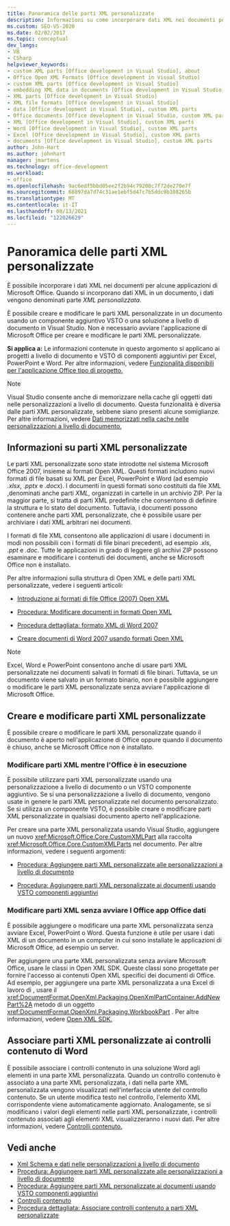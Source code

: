 ```yaml
---
title: Panoramica delle parti XML personalizzate
description: Informazioni su come incorporare dati XML nei documenti per alcune Microsoft Office applicazioni. Quando si incorporano i dati XML in un documento, i dati vengono denominati parti XML personalizzate.
ms.custom: SEO-VS-2020
ms.date: 02/02/2017
ms.topic: conceptual
dev_langs:
- VB
- CSharp
helpviewer_keywords:
- custom XML parts [Office development in Visual Studio], about
- Office Open XML Formats [Office development in Visual Studio]
- custom XML parts [Office development in Visual Studio]
- embedding XML data in documents [Office development in Visual Studio]
- XML parts [Office development in Visual Studio]
- XML file formats [Office development in Visual Studio]
- data [Office development in Visual Studio], custom XML parts
- Office documents [Office development in Visual Studio, custom XML parts
- XML [Office development in Visual Studio], custom XML parts
- Word [Office development in Visual Studio], custom XML parts
- Excel [Office development in Visual Studio], custom XML parts
- documents [Office development in Visual Studio], custom XML parts
author: John-Hart
ms.author: johnhart
manager: jmartens
ms.technology: office-development
ms.workload:
- office
ms.openlocfilehash: 9ac6edf5bbd05ee2f2b94c79208c7f72de270e7f
ms.sourcegitcommit: 68897da7d74c31ae1ebf5d47c7b5ddc9b108265b
ms.translationtype: MT
ms.contentlocale: it-IT
ms.lasthandoff: 08/13/2021
ms.locfileid: "122026629"
---
```

# <a name="custom-xml-parts-overview"></a>Panoramica delle parti XML personalizzate
  È possibile incorporare i dati XML nei documenti per alcune applicazioni di Microsoft Office. Quando si incorporano dati XML in un documento, i dati vengono denominati parte *XML personalizzata*.

 È possibile creare e modificare le parti XML personalizzate in un documento usando un componente aggiuntivo VSTO o una soluzione a livello di documento in Visual Studio. Non è necessario avviare l'applicazione di Microsoft Office per creare e modificare le parti XML personalizzate.

 **Si applica a:** Le informazioni contenute in questo argomento si applicano ai progetti a livello di documento e VSTO di componenti aggiuntivi per Excel, PowerPoint e Word. Per altre informazioni, vedere [Funzionalità disponibili per l'applicazione Office tipo di progetto.](../vsto/features-available-by-office-application-and-project-type.md)

> [!NOTE]
> Visual Studio consente anche di memorizzare nella cache gli oggetti dati nelle personalizzazioni a livello di documento. Questa funzionalità è diversa dalle parti XML personalizzate, sebbene siano presenti alcune somiglianze. Per altre informazioni, vedere [Dati memorizzati nella cache nelle personalizzazioni a livello di documento.](../vsto/cached-data-in-document-level-customizations.md)

## <a name="understand-custom-xml-parts"></a>Informazioni su parti XML personalizzate
 Le parti XML personalizzate sono state introdotte nel sistema Microsoft Office 2007, insieme ai formati Open XML. Questi formati includono nuovi formati di file basati su XML per Excel, PowerPoint e Word (ad esempio *.xlsx*, *.pptx* e *.docx*). I documenti in questi formati sono costituiti da file XML ,denominati anche parti *XML,* organizzati in cartelle in un archivio ZIP. Per la maggior parte, si tratta di parti XML predefinite che consentono di definire la struttura e lo stato del documento. Tuttavia, i documenti possono contenere anche parti XML personalizzate, che è possibile usare per archiviare i dati XML arbitrari nei documenti.

 I formati di file XML consentono alle applicazioni di usare i documenti in modi non possibili con i formati di file binari precedenti, ad esempio *.xls*, *.ppt* e *.doc*. Tutte le applicazioni in grado di leggere gli archivi ZIP possono esaminare e modificare i contenuti dei documenti, anche se Microsoft Office non è installato.

 Per altre informazioni sulla struttura di Open XML e delle parti XML personalizzate, vedere i seguenti articoli:

- [Introduzione ai formati di file Office (2007) Open XML](/previous-versions/office/developer/office-2007/aa338205(v=office.12))

- [Procedura: Modificare documenti in formati Open XML](/previous-versions/office/developer/office-2007/aa982683(v=office.12))

- [Procedura dettagliata: formato XML di Word 2007](/previous-versions/office/developer/office-2007/bb266220(v=office.12))

- [Creare documenti di Word 2007 usando formati Open XML](/previous-versions/office/developer/office-2007/bb264572(v=office.12))

> [!NOTE]
> Excel, Word e PowerPoint consentono anche di usare parti XML personalizzate nei documenti salvati in formati di file binari. Tuttavia, se un documento viene salvato in un formato binario, non è possibile aggiungere o modificare le parti XML personalizzate senza avviare l'applicazione di Microsoft Office.

## <a name="create-and-modify-custom-xml-parts"></a>Creare e modificare parti XML personalizzate
 È possibile creare o modificare le parti XML personalizzate quando il documento è aperto nell'applicazione di Office oppure quando il documento è chiuso, anche se Microsoft Office non è installato.

### <a name="modify-xml-parts-while-the-office-application-is-running"></a>Modificare parti XML mentre l'Office è in esecuzione
 È possibile utilizzare parti XML personalizzate usando una personalizzazione a livello di documento o un VSTO componente aggiuntivo. Se si una personalizzazione a livello di documento, vengono usate in genere le parti XML personalizzate nel documento personalizzato. Se si utilizza un componente VSTO, è possibile creare o modificare parti XML personalizzate in qualsiasi documento aperto nell'applicazione.

 Per creare una parte XML personalizzata usando Visual Studio, aggiungere un nuovo <xref:Microsoft.Office.Core.CustomXMLPart> alla raccolta <xref:Microsoft.Office.Core.CustomXMLParts> nel documento. Per altre informazioni, vedere i seguenti argomenti:

- [Procedura: Aggiungere parti XML personalizzate alle personalizzazioni a livello di documento](../vsto/how-to-add-custom-xml-parts-to-document-level-customizations.md)

- [Procedura: Aggiungere parti XML personalizzate ai documenti usando VSTO componenti aggiuntivi](../vsto/how-to-add-custom-xml-parts-to-documents-by-using-vsto-add-ins.md)

### <a name="modify-xml-parts-without-starting-the-office-application"></a>Modificare parti XML senza avviare l Office app Office dati
 È possibile aggiungere o modificare una parte XML personalizzata senza avviare Excel, PowerPoint o Word. Questa funzione è utile per usare i dati XML di un documento in un computer in cui sono installate le applicazioni di Microsoft Office, ad esempio un server.

 Per aggiungere una parte XML personalizzata senza avviare Microsoft Office, usare le classi in Open XML SDK. Queste classi sono progettate per fornire l'accesso ai contenuti Open XML specifici dei documenti di Office. Ad esempio, per aggiungere una parte XML personalizzata a una Excel di lavoro di , usare il <xref:DocumentFormat.OpenXml.Packaging.OpenXmlPartContainer.AddNewPart%2A> metodo di un oggetto <xref:DocumentFormat.OpenXml.Packaging.WorkbookPart> . Per altre informazioni, vedere [Open XML SDK.](/office/open-xml/open-xml-sdk)

## <a name="bind-custom-xml-parts-to-word-content-controls"></a>Associare parti XML personalizzate ai controlli contenuto di Word
 È possibile associare i controlli contenuto in una soluzione Word agli elementi in una parte XML personalizzata. Quando un controllo contenuto è associato a una parte XML personalizzata, i dati nella parte XML personalizzata vengono visualizzati nell'interfaccia utente del controllo contenuto. Se un utente modifica testo nel controllo, l'elemento XML corrispondente viene automaticamente aggiornato. Analogamente, se si modificano i valori degli elementi nelle parti XML personalizzate, i controlli contenuto associati agli elementi XML visualizzeranno i nuovi dati. Per altre informazioni, vedere [Controlli contenuto.](../vsto/content-controls.md)

## <a name="see-also"></a>Vedi anche
- [Xml Schema e dati nelle personalizzazioni a livello di documento](../vsto/xml-schemas-and-data-in-document-level-customizations.md)
- [Procedura: Aggiungere parti XML personalizzate alle personalizzazioni a livello di documento](../vsto/how-to-add-custom-xml-parts-to-document-level-customizations.md)
- [Procedura: Aggiungere parti XML personalizzate ai documenti usando VSTO componenti aggiuntivi](../vsto/how-to-add-custom-xml-parts-to-documents-by-using-vsto-add-ins.md)
- [Controlli contenuto](../vsto/content-controls.md)
- [Procedura dettagliata: Associare controlli contenuto a parti XML personalizzate](../vsto/walkthrough-binding-content-controls-to-custom-xml-parts.md)
